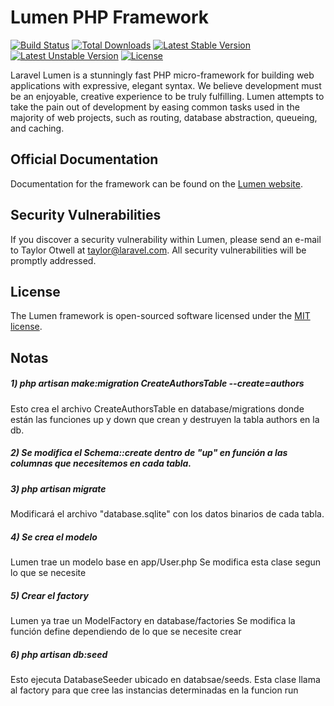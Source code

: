# Lumen PHP Framework

[![Build Status](https://travis-ci.org/laravel/lumen-framework.svg)](https://travis-ci.org/laravel/lumen-framework)
[![Total Downloads](https://poser.pugx.org/laravel/lumen-framework/d/total.svg)](https://packagist.org/packages/laravel/lumen-framework)
[![Latest Stable Version](https://poser.pugx.org/laravel/lumen-framework/v/stable.svg)](https://packagist.org/packages/laravel/lumen-framework)
[![Latest Unstable Version](https://poser.pugx.org/laravel/lumen-framework/v/unstable.svg)](https://packagist.org/packages/laravel/lumen-framework)
[![License](https://poser.pugx.org/laravel/lumen-framework/license.svg)](https://packagist.org/packages/laravel/lumen-framework)

Laravel Lumen is a stunningly fast PHP micro-framework for building web applications with expressive, elegant syntax. We believe development must be an enjoyable, creative experience to be truly fulfilling. Lumen attempts to take the pain out of development by easing common tasks used in the majority of web projects, such as routing, database abstraction, queueing, and caching.

## Official Documentation

Documentation for the framework can be found on the [Lumen website](https://lumen.laravel.com/docs).

## Security Vulnerabilities

If you discover a security vulnerability within Lumen, please send an e-mail to Taylor Otwell at taylor@laravel.com. All security vulnerabilities will be promptly addressed.

## License

The Lumen framework is open-sourced software licensed under the [MIT license](https://opensource.org/licenses/MIT).

## Notas
##### 1) php artisan make:migration CreateAuthorsTable --create=authors
Esto crea el archivo CreateAuthorsTable en database/migrations donde están las funciones up y down que crean y destruyen
la tabla authors en la db.

##### 2) Se modifica el Schema::create dentro de "up" en función a las columnas que necesitemos en cada tabla.

##### 3) php artisan migrate 
Modificará el archivo "database.sqlite" con los  datos binarios de cada tabla.

##### 4) Se crea el modelo
Lumen trae un modelo base en app/User.php
Se modifica esta clase segun lo que se necesite

##### 5) Crear el factory
Lumen ya trae un ModelFactory en database/factories
Se modifica la función define dependiendo de lo que se necesite crear

##### 6) php artisan db:seed
Esto ejecuta DatabaseSeeder ubicado en databsae/seeds.
Esta clase llama al factory para que cree las instancias determinadas en la funcion run